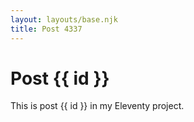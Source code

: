 ```yaml
---
layout: layouts/base.njk
title: Post 4337
---
```


# Post {{ id }}

This is post {{ id }} in my Eleventy project.
